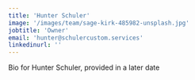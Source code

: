 ```yaml
---
title: 'Hunter Schuler'
image: '/images/team/sage-kirk-485982-unsplash.jpg'
jobtitle: 'Owner'
email: 'hunter@schulercustom.services'
linkedinurl: ''
---
```


Bio for Hunter Schuler, provided in a later date
